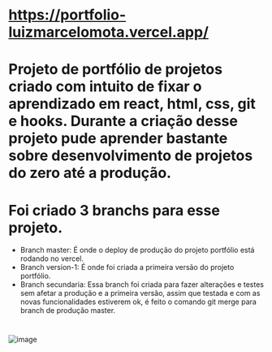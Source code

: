 # https://portfolio-luizmarcelomota.vercel.app/

# Projeto de portfólio de projetos criado com intuito de fixar o aprendizado em react, html, css, git e hooks. Durante a criação desse projeto pude aprender bastante sobre desenvolvimento de projetos do zero até a produção.

# Foi criado 3 branchs para esse projeto.
* Branch master: É onde o deploy de produção do projeto portfólio está rodando no vercel.
* Branch version-1: É onde foi criada a primeira versão do projeto portfólio.  
* Branch secundaria: Essa branch foi criada para fazer alterações e testes sem afetar a produção e a primeira versão, assim que testada e com as novas funcionalidades estiverem ok, é feito o comando git merge para branch de produção master.

# 
![image](https://github.com/luizmarcelolm/portfolio_react/assets/109484017/530d75b6-593d-42a9-abdf-24bc55806b98)





